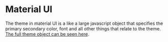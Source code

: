 # Material UI

The theme in material UI is a like a large javascript object that specifies the primary secondary color, font and all other things that relate to the theme. [The full theme object can be seen here](https://mui.com/customization/default-theme/).

